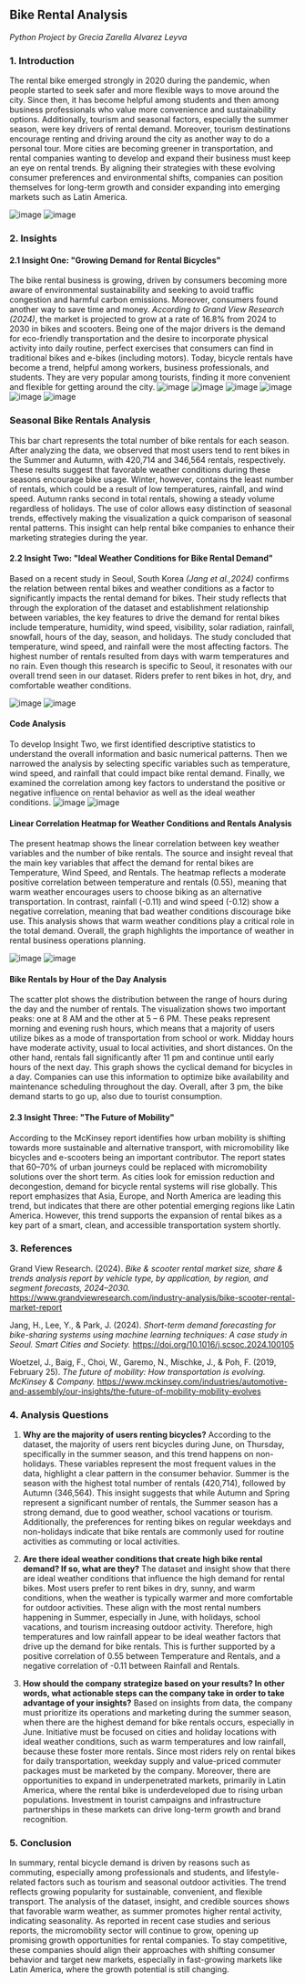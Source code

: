 ##  **Bike Rental Analysis**
*Python Project by Grecia Zarella Alvarez Leyva*
### **1. Introduction**
The rental bike emerged strongly in 2020 during the pandemic, when people started to seek safer and more flexible ways to move around the city. Since then, it has become helpful among students and then among business professionals who value more convenience and sustainability options. Additionally, tourism and seasonal factors, especially the summer season, were key drivers of rental demand. Moreover, tourism destinations encourage renting and driving around the city as another way to do a personal tour. More cities are becoming greener in transportation, and rental companies wanting to develop and expand their business must keep an eye on rental trends. By aligning their strategies with these evolving consumer preferences and environmental shifts, companies can position themselves for long-term growth and consider expanding into emerging markets such as Latin America.

![image](https://github.com/user-attachments/assets/f12e8974-d03d-479d-b51b-6a648e0fad86)
![image](https://github.com/user-attachments/assets/ec5cad0a-65b3-4ff5-bd89-62bcb7c86eaa)

### **2. Insights**
#### **2.1 Insight One: "Growing Demand for Rental Bicycles"**
The bike rental business is growing, driven by consumers becoming more aware of environmental sustainability and seeking to avoid traffic congestion and harmful carbon emissions. Moreover, consumers found another way to save time and money. *According to Grand View Research (2024)*, the market is projected to grow at a rate of 16.8% from 2024 to 2030 in bikes and scooters. Being one of the major drivers is the demand for eco-friendly transportation and the desire to incorporate physical activity into daily routine, perfect exercises that consumers can find in traditional bikes and e-bikes (including motors). Today, bicycle rentals have become a trend, helpful among workers, business professionals, and students. They are very popular among tourists, finding it more convenient and flexible for getting around the city.
![image](https://github.com/user-attachments/assets/6cf1fa71-f216-4d42-a52d-2f6c1c24bd32)
![image](https://github.com/user-attachments/assets/a70ff068-4f20-41b2-932e-83e13662f0c6)
![image](https://github.com/user-attachments/assets/5f09facf-124b-4174-9587-2d045c814cbe)
![image](https://github.com/user-attachments/assets/badd9f71-6fe0-43fb-adb7-769046f4e6a9)
![image](https://github.com/user-attachments/assets/b18cd4ab-4d60-48c9-ac38-172e19a4dabd)
![image](https://github.com/user-attachments/assets/6ec44237-ab43-4203-b944-df0bc967a779)

### Seasonal Bike Rentals Analysis
This bar chart represents the total number of bike rentals for each season. After analyzing the data, we observed that most users tend to rent bikes in the Summer and Autumn, with 420,714 and 346,564 rentals, respectively. These results suggest that favorable weather conditions during these seasons encourage bike usage. Winter, however, contains the least number of rentals, which could be a result of low temperatures, rainfall, and wind speed. Autumn ranks second in total rentals, showing a steady volume regardless of holidays. The use of color allows easy distinction of seasonal trends, effectively making the visualization a quick comparison of seasonal rental patterns. This insight can help rental bike companies to enhance their marketing strategies during the year.

#### **2.2 Insight Two: "Ideal Weather Conditions for Bike Rental Demand"**
Based on a recent study in Seoul, South Korea *(Jang et al.,2024)* confirms the relation between rental bikes and weather conditions as a factor to significantly impacts the rental demand for bikes. Their study reflects that through the exploration of the dataset and establishment relationship between variables, the key features to drive the demand for rental bikes include temperature, humidity, wind speed, visibility, solar radiation, rainfall, snowfall, hours of the day, season, and holidays. The study concluded that temperature, wind speed, and rainfall were the most affecting factors. The highest number of rentals resulted from days with warm temperatures and no rain. Even though this research is specific to Seoul, it resonates with our overall trend seen in our dataset. Riders prefer to rent bikes in hot, dry, and comfortable weather conditions.

![image](https://github.com/user-attachments/assets/67c3ba21-2f07-4e28-9111-10d3e5b26aa0)
![image](https://github.com/user-attachments/assets/0b40a55b-eda9-450e-9175-8eb875e92f34)
#### Code Analysis
To develop Insight Two, we first identified descriptive statistics to understand the overall information and basic numerical patterns. Then we narrowed the analysis by selecting specific variables such as temperature, wind speed, and rainfall that could impact bike rental demand. Finally, we examined the correlation among key factors to understand the positive or negative influence on rental behavior as well as the ideal weather conditions.
![image](https://github.com/user-attachments/assets/52c0cdf6-7de1-464e-bf07-2bba5d8da559)
![image](https://github.com/user-attachments/assets/66cb75d0-0065-4404-929c-126a6f5c8d75)

#### Linear Correlation Heatmap for Weather Conditions and Rentals Analysis

The present heatmap shows the linear correlation between key weather variables and the number of bike rentals. The source and insight reveal that the main key variables that affect the demand for rental bikes are Temperature, Wind Speed, and Rentals. The heatmap reflects a moderate positive correlation between temperature and rentals (0.55), meaning that warm weather encourages users to choose biking as an alternative transportation. In contrast, rainfall (-0.11) and wind speed (-0.12) show a negative correlation, meaning that bad weather conditions discourage bike use. This analysis shows that warm weather conditions play a critical role in the total demand. Overall, the graph highlights the importance of weather in rental business operations planning.

![image](https://github.com/user-attachments/assets/99688700-4032-4e71-837d-1a0c4c68d300)
![image](https://github.com/user-attachments/assets/75170d29-6b2d-4c6d-b7ab-09b7f2a8a3f5)

#### Bike Rentals by Hour of the Day Analysis
The scatter plot shows the distribution between the range of hours during the day and the number of rentals. The visualization shows two important peaks: one at 8 AM and the other at 5 – 6 PM. These peaks represent morning and evening rush hours, which means that a majority of users utilize bikes as a mode of transportation from school or work. Midday hours have moderate activity, usual to local activities, and short distances. On the other hand, rentals fall significantly after 11 pm and continue until early hours of the next day. This graph shows the cyclical demand for bicycles in a day. Companies can use this information to optimize bike availability and maintenance scheduling throughout the day. Overall, after 3 pm, the bike demand starts to go up, also due to tourist consumption.
#### **2.3 Insight Three: "The Future of Mobility"**
According to the McKinsey report identifies how urban mobility is shifting towards more sustainable and alternative transport, with micromobility like bicycles and e-scooters being an important contributor. The report states that 60–70% of urban journeys could be replaced with micromobility solutions over the short term. As cities look for emission reduction and decongestion, demand for bicycle rental systems will rise globally. 
This report emphasizes that Asia, Europe, and North America are leading this trend, but indicates that there are other potential emerging regions like Latin America. However, this trend supports the expansion of rental bikes as a key part of a smart, clean, and accessible transportation system shortly.
### **3. References**
Grand View Research. (2024). *Bike & scooter rental market size, share & trends analysis report by vehicle type, by application, by region, and segment forecasts, 2024–2030.* https://www.grandviewresearch.com/industry-analysis/bike-scooter-rental-market-report

Jang, H., Lee, Y., & Park, J. (2024). *Short-term demand forecasting for bike-sharing systems using machine learning techniques: A case study in Seoul. Smart Cities and Society.* https://doi.org/10.1016/j.scsoc.2024.100105

Woetzel, J., Baig, F., Choi, W., Garemo, N., Mischke, J., & Poh, F. (2019, February 25). *The future of mobility: How transportation is evolving. McKinsey & Company.* https://www.mckinsey.com/industries/automotive-and-assembly/our-insights/the-future-of-mobility-mobility-evolves

 ### **4. Analysis Questions**

 1. **Why are the majority of users renting bicycles?**
According to the dataset, the majority of users rent bicycles during June, on Thursday, specifically in the summer season, and this trend happens on non-holidays. These variables represent the most frequent values in the data, highlight a clear pattern in the consumer behavior. Summer is the season with the highest total number of rentals (420,714), followed by Autumn (346,564). This insight suggests that while Autumn and Spring represent a significant number of rentals, the Summer season has a strong demand, due to good weather, school vacations or tourism. Additionally, the preferences for renting bikes on regular weekdays and non-holidays indicate that bike rentals are commonly used for routine activities as commuting or local activities.
   
 2. **Are there ideal weather conditions that create high bike rental demand? If so, what are they?**
The dataset and insight show that there are ideal weather conditions that influence the high demand for rental bikes. Most users prefer to rent bikes in dry, sunny, and warm conditions, when the weather is typically warmer and more comfortable for outdoor activities. These align with the most rental numbers happening in Summer, especially in June, with holidays, school vacations, and tourism increasing outdoor activity. Therefore, high temperatures and low rainfall appear to be ideal weather factors that drive up the demand for bike rentals. This is further supported by a positive correlation of 0.55 between Temperature and Rentals, and a negative correlation of -0.11 between Rainfall and Rentals.
   
 3. **How should the company strategize based on your results? In other words, what actionable steps can the company take in order to take advantage of your insights?**
Based on insights from data, the company must prioritize its operations and marketing during the summer season, when there are the highest demand for bike rentals occurs, especially in June. Initiative must be focused on cities and holiday locations with ideal weather conditions, such as warm temperatures and low rainfall, because these foster more rentals. Since most riders rely on rental bikes for daily transportation, weekday supply and value-priced commuter packages must be marketed by the company. Moreover, there are opportunities to expand in underpenetrated markets, primarily in Latin America, where the rental bike is underdeveloped due to rising urban populations. Investment in tourist campaigns and infrastructure partnerships in these markets can drive long-term growth and brand recognition.

### **5. Conclusion**
In summary, rental bicycle demand is driven by reasons such as commuting, especially among professionals and students, and lifestyle-related factors such as tourism and seasonal outdoor activities. The trend reflects growing popularity for sustainable, convenient, and flexible transport. The analysis of the dataset, insight, and credible sources shows that favorable warm weather, as summer promotes higher rental activity, indicating seasonality. As reported in recent case studies and serious reports, the micromobility sector will continue to grow, opening up promising growth opportunities for rental companies. To stay competitive, these companies should align their approaches with shifting consumer behavior and target new markets, especially in fast-growing markets like Latin America, where the growth potential is still changing. 
